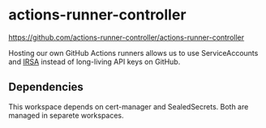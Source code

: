 # actions-runner-controller

https://github.com/actions-runner-controller/actions-runner-controller

Hosting our own GitHub Actions runners allows us to use ServiceAccounts and [IRSA][] instead of long-living API keys on GitHub.

[IRSA]: https://docs.aws.amazon.com/eks/latest/userguide/iam-roles-for-service-accounts.html

## Dependencies

This workspace depends on cert-manager and SealedSecrets. Both are managed in separete workspaces.
